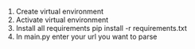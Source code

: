 1. Create virtual environment
2. Activate virtual environment
3. Install all requirements pip install -r requirements.txt
4. In main.py enter your url you want to parse